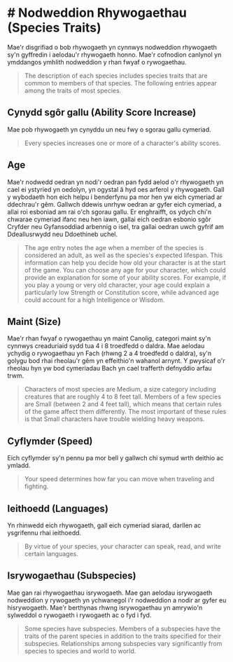 # # Nodweddion Rhywogaethau (Species Traits)

Mae'r disgrifiad o bob rhywogaeth yn cynnwys nodweddion rhywogaeth sy'n gyffredin i aelodau'r rhywogaeth honno. Mae'r cofnodion canlynol yn ymddangos ymhlith nodweddion y rhan fwyaf o rywogaethau.

>  The description of each species includes species traits that are common to members of that species. The following entries appear among the traits of most species.

## Cynydd sgôr gallu (Ability Score Increase)

Mae pob rhywogaeth yn cynyddu un neu fwy o sgorau gallu cymeriad.

>  Every species increases one or more of a character's ability scores.

## Age

Mae'r nodwedd oedran yn nodi'r oedran pan fydd aelod o'r rhywogaeth yn cael ei ystyried yn oedolyn, yn ogystal â hyd oes arferol y rhywogaeth. Gall y wybodaeth hon eich helpu i benderfynu pa mor hen yw eich cymeriad ar ddechrau'r gêm. Gallwch ddewis unrhyw oedran ar gyfer eich cymeriad, a allai roi esboniad am rai o'ch sgorau gallu. Er enghraifft, os ydych chi'n chwarae cymeriad ifanc neu hen iawn, gallai eich oedran esbonio sgôr Cryfder neu Gyfansoddiad arbennig o isel, tra gallai oedran uwch gyfrif am Ddeallusrwydd neu Ddoethineb uchel.

>  The age entry notes the age when a member of the species is considered an adult, as well as the species's expected lifespan. This information can help you decide how old your character is at the start of the game. You can choose any age for your character, which could provide an explanation for some of your ability scores. For example, if you play a young or very old character, your age could explain a particularly low Strength or Constitution score, while advanced age could account for a high Intelligence or Wisdom.


## Maint (Size)

Mae'r rhan fwyaf o rywogaethau yn maint Canolig, categori maint sy'n cynnwys creaduriaid sydd tua 4 i 8 troedfedd o daldra. Mae aelodau ychydig o rywogaethau yn Fach (rhwng 2 a 4 troedfedd o daldra), sy'n golygu bod rhai rheolau'r gêm yn effeithio'n wahanol arnynt. Y pwysicaf o'r rheolau hyn yw bod cymeriadau Bach yn cael trafferth defnyddio arfau trwm.

>  Characters of most species are Medium, a size category including creatures that are roughly 4 to 8 feet tall. Members of a few species are Small (between 2 and 4 feet tall), which means that certain rules of the game affect them differently. The most important of these rules is that Small characters have trouble wielding heavy weapons.

## Cyflymder (Speed)

Eich cyflymder sy'n pennu pa mor bell y gallwch chi symud wrth deithio ac ymladd.

>  Your speed determines how far you can move when traveling and fighting.

## Ieithoedd (Languages)

Yn rhinwedd eich rhywogaeth, gall eich cymeriad siarad, darllen ac ysgrifennu rhai ieithoedd.

>  By virtue of your species, your character can speak, read, and write certain languages.

## Isrywogaethau (Subspecies)

Mae gan rai rhywogaethau isrywogaeth. Mae gan aelodau isrywogaeth nodweddion y rywogaeth yn ychwanegol i'r nodweddion a nodir ar gyfer eu hisrywogaeth. Mae'r berthynas rhwng isrywogaethau yn amrywio'n sylweddol o rywogaeth i rywogaeth ac o fyd i fyd.

>  Some species have subspecies. Members of a subspecies have the traits of the parent species in addition to the traits specified for their subspecies. Relationships among subspecies vary significantly from species to species and world to world.